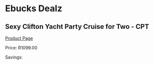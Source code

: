 
# Ebucks Dealz
## Sexy Clifton Yacht Party Cruise for Two - CPT
[Product Page](https://www.ebucks.com/web/shop/productSelected.do?prodId=239434462&catId=322194367)

Price: R1099.00

Savings: 


	